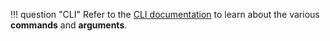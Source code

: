 !!! question "CLI"
    Refer to the [CLI documentation](/commands/)
    to learn about the various **commands** and **arguments**.
